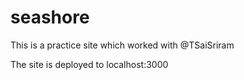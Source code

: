 # seashore
This is a practice site which worked with @TSaiSriram

The site is deployed to localhost:3000
